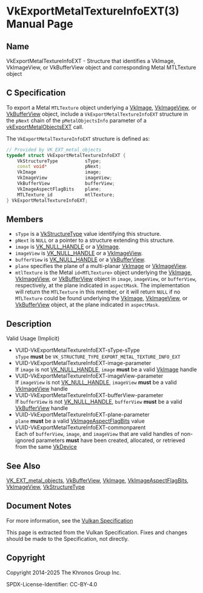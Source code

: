 # VkExportMetalTextureInfoEXT(3) Manual Page

## Name

VkExportMetalTextureInfoEXT - Structure that identifies a VkImage, VkImageView, or VkBufferView object and corresponding Metal MTLTexture object



## [](#_c_specification)C Specification

To export a Metal `MTLTexture` object underlying a [VkImage](https://registry.khronos.org/vulkan/specs/latest/man/html/VkImage.html), [VkImageView](https://registry.khronos.org/vulkan/specs/latest/man/html/VkImageView.html), or [VkBufferView](https://registry.khronos.org/vulkan/specs/latest/man/html/VkBufferView.html) object, include a `VkExportMetalTextureInfoEXT` structure in the `pNext` chain of the `pMetalObjectsInfo` parameter of a [vkExportMetalObjectsEXT](https://registry.khronos.org/vulkan/specs/latest/man/html/vkExportMetalObjectsEXT.html) call.

The `VkExportMetalTextureInfoEXT` structure is defined as:

```c++
// Provided by VK_EXT_metal_objects
typedef struct VkExportMetalTextureInfoEXT {
    VkStructureType          sType;
    const void*              pNext;
    VkImage                  image;
    VkImageView              imageView;
    VkBufferView             bufferView;
    VkImageAspectFlagBits    plane;
    MTLTexture_id            mtlTexture;
} VkExportMetalTextureInfoEXT;
```

## [](#_members)Members

- `sType` is a [VkStructureType](https://registry.khronos.org/vulkan/specs/latest/man/html/VkStructureType.html) value identifying this structure.
- `pNext` is `NULL` or a pointer to a structure extending this structure.
- `image` is [VK\_NULL\_HANDLE](https://registry.khronos.org/vulkan/specs/latest/man/html/VK_NULL_HANDLE.html) or a [VkImage](https://registry.khronos.org/vulkan/specs/latest/man/html/VkImage.html).
- `imageView` is [VK\_NULL\_HANDLE](https://registry.khronos.org/vulkan/specs/latest/man/html/VK_NULL_HANDLE.html) or a [VkImageView](https://registry.khronos.org/vulkan/specs/latest/man/html/VkImageView.html).
- `bufferView` is [VK\_NULL\_HANDLE](https://registry.khronos.org/vulkan/specs/latest/man/html/VK_NULL_HANDLE.html) or a [VkBufferView](https://registry.khronos.org/vulkan/specs/latest/man/html/VkBufferView.html).
- `plane` specifies the plane of a multi-planar [VkImage](https://registry.khronos.org/vulkan/specs/latest/man/html/VkImage.html) or [VkImageView](https://registry.khronos.org/vulkan/specs/latest/man/html/VkImageView.html).
- `mtlTexture` is the Metal `id<MTLTexture>` object underlying the [VkImage](https://registry.khronos.org/vulkan/specs/latest/man/html/VkImage.html), [VkImageView](https://registry.khronos.org/vulkan/specs/latest/man/html/VkImageView.html), or [VkBufferView](https://registry.khronos.org/vulkan/specs/latest/man/html/VkBufferView.html) object in `image`, `imageView`, or `bufferView`, respectively, at the plane indicated in `aspectMask`. The implementation will return the `MTLTexture` in this member, or it will return `NULL` if no `MTLTexture` could be found underlying the [VkImage](https://registry.khronos.org/vulkan/specs/latest/man/html/VkImage.html), [VkImageView](https://registry.khronos.org/vulkan/specs/latest/man/html/VkImageView.html), or [VkBufferView](https://registry.khronos.org/vulkan/specs/latest/man/html/VkBufferView.html) object, at the plane indicated in `aspectMask`.

## [](#_description)Description

Valid Usage (Implicit)

- [](#VUID-VkExportMetalTextureInfoEXT-sType-sType)VUID-VkExportMetalTextureInfoEXT-sType-sType  
  `sType` **must** be `VK_STRUCTURE_TYPE_EXPORT_METAL_TEXTURE_INFO_EXT`
- [](#VUID-VkExportMetalTextureInfoEXT-image-parameter)VUID-VkExportMetalTextureInfoEXT-image-parameter  
  If `image` is not [VK\_NULL\_HANDLE](https://registry.khronos.org/vulkan/specs/latest/man/html/VK_NULL_HANDLE.html), `image` **must** be a valid [VkImage](https://registry.khronos.org/vulkan/specs/latest/man/html/VkImage.html) handle
- [](#VUID-VkExportMetalTextureInfoEXT-imageView-parameter)VUID-VkExportMetalTextureInfoEXT-imageView-parameter  
  If `imageView` is not [VK\_NULL\_HANDLE](https://registry.khronos.org/vulkan/specs/latest/man/html/VK_NULL_HANDLE.html), `imageView` **must** be a valid [VkImageView](https://registry.khronos.org/vulkan/specs/latest/man/html/VkImageView.html) handle
- [](#VUID-VkExportMetalTextureInfoEXT-bufferView-parameter)VUID-VkExportMetalTextureInfoEXT-bufferView-parameter  
  If `bufferView` is not [VK\_NULL\_HANDLE](https://registry.khronos.org/vulkan/specs/latest/man/html/VK_NULL_HANDLE.html), `bufferView` **must** be a valid [VkBufferView](https://registry.khronos.org/vulkan/specs/latest/man/html/VkBufferView.html) handle
- [](#VUID-VkExportMetalTextureInfoEXT-plane-parameter)VUID-VkExportMetalTextureInfoEXT-plane-parameter  
  `plane` **must** be a valid [VkImageAspectFlagBits](https://registry.khronos.org/vulkan/specs/latest/man/html/VkImageAspectFlagBits.html) value
- [](#VUID-VkExportMetalTextureInfoEXT-commonparent)VUID-VkExportMetalTextureInfoEXT-commonparent  
  Each of `bufferView`, `image`, and `imageView` that are valid handles of non-ignored parameters **must** have been created, allocated, or retrieved from the same [VkDevice](https://registry.khronos.org/vulkan/specs/latest/man/html/VkDevice.html)

## [](#_see_also)See Also

[VK\_EXT\_metal\_objects](https://registry.khronos.org/vulkan/specs/latest/man/html/VK_EXT_metal_objects.html), [VkBufferView](https://registry.khronos.org/vulkan/specs/latest/man/html/VkBufferView.html), [VkImage](https://registry.khronos.org/vulkan/specs/latest/man/html/VkImage.html), [VkImageAspectFlagBits](https://registry.khronos.org/vulkan/specs/latest/man/html/VkImageAspectFlagBits.html), [VkImageView](https://registry.khronos.org/vulkan/specs/latest/man/html/VkImageView.html), [VkStructureType](https://registry.khronos.org/vulkan/specs/latest/man/html/VkStructureType.html)

## [](#_document_notes)Document Notes

For more information, see the [Vulkan Specification](https://registry.khronos.org/vulkan/specs/latest/html/vkspec.html#VkExportMetalTextureInfoEXT)

This page is extracted from the Vulkan Specification. Fixes and changes should be made to the Specification, not directly.

## [](#_copyright)Copyright

Copyright 2014-2025 The Khronos Group Inc.

SPDX-License-Identifier: CC-BY-4.0